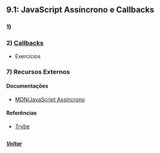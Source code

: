 ## 9.1: JavaScript Assíncrono e Callbacks

### 1)

### 2) [Callbacks](Z-conteudo-recursos/callbacks.md)
- Exercícios

### 7) Recursos Externos

#### Documentações
- [MDN/JavaScript Assíncrono](https://developer.mozilla.org/pt-BR/docs/Learn/JavaScript/Asynchronous)

#### Referências
- [Trybe](https://www.betrybe.com/)

##

##### [Voltar](https://github.com/nnnnadia/trybe-exercicios#bloco-9-javascript-e-testes-ass%C3%ADncronos)
